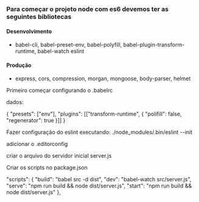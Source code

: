 ### Para começar o projeto node com es6 devemos ter as seguintes bibliotecas

#### Desenvolvimento

- babel-cli, babel-preset-env, babel-polyfill, babel-plugin-transform-runtime, babel-watch eslint

#### Produção

- express, cors, compression, morgan, mongoose, body-parser, helmet

Primeiro começar configurando o .babelrc

dados:

{
"presets": ["env"],
"plugins": [["transform-runtime", { "polifill": false, "regenerator": true }]]
}

Fazer configuração do eslint executando: ./node_modules/.bin/eslint --init

adicionar o .editorconfig

criar o arquivo do servidor inicial server.js

Criar os scripts no package.json

"scripts": {
"build": "babel src -d dist",
"dev": "babel-watch src/server.js",
"serve": "npm run build && node dist/server.js",
"start": "npm run build && node dist/server.js"
},
